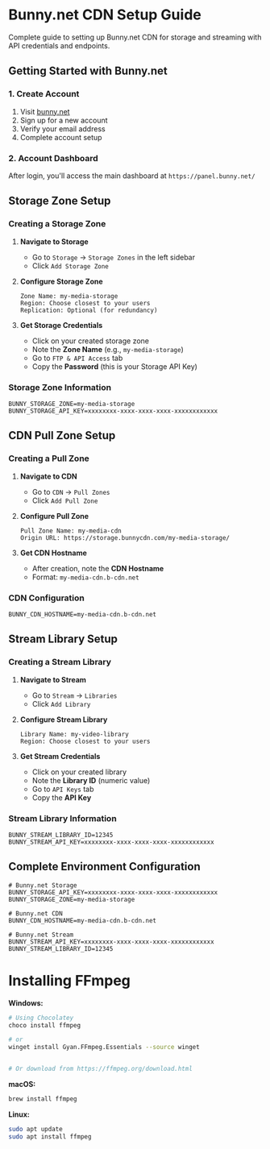# Bunny.net CDN Setup Guide

Complete guide to setting up Bunny.net CDN for storage and streaming with API credentials and endpoints.

## Getting Started with Bunny.net

### 1. Create Account
1. Visit [bunny.net](https://bunny.net)
2. Sign up for a new account
3. Verify your email address
4. Complete account setup

### 2. Account Dashboard
After login, you'll access the main dashboard at `https://panel.bunny.net/`

## Storage Zone Setup

### Creating a Storage Zone

1. **Navigate to Storage**
   - Go to `Storage` → `Storage Zones` in the left sidebar
   - Click `Add Storage Zone`

2. **Configure Storage Zone**
   ```
   Zone Name: my-media-storage
   Region: Choose closest to your users
   Replication: Optional (for redundancy)
   ```

3. **Get Storage Credentials**
   - Click on your created storage zone
   - Note the **Zone Name** (e.g., `my-media-storage`)
   - Go to `FTP & API Access` tab
   - Copy the **Password** (this is your Storage API Key)

### Storage Zone Information
```env
BUNNY_STORAGE_ZONE=my-media-storage
BUNNY_STORAGE_API_KEY=xxxxxxxx-xxxx-xxxx-xxxx-xxxxxxxxxxxx
```

## CDN Pull Zone Setup

### Creating a Pull Zone

1. **Navigate to CDN**
   - Go to `CDN` → `Pull Zones`
   - Click `Add Pull Zone`

2. **Configure Pull Zone**
   ```
   Pull Zone Name: my-media-cdn
   Origin URL: https://storage.bunnycdn.com/my-media-storage/
   ```

3. **Get CDN Hostname**
   - After creation, note the **CDN Hostname**
   - Format: `my-media-cdn.b-cdn.net`

### CDN Configuration
```env
BUNNY_CDN_HOSTNAME=my-media-cdn.b-cdn.net
```

## Stream Library Setup

### Creating a Stream Library

1. **Navigate to Stream**
   - Go to `Stream` → `Libraries`
   - Click `Add Library`

2. **Configure Stream Library**
   ```
   Library Name: my-video-library
   Region: Choose closest to your users
   ```

3. **Get Stream Credentials**
   - Click on your created library
   - Note the **Library ID** (numeric value)
   - Go to `API Keys` tab
   - Copy the **API Key**

### Stream Library Information
```env
BUNNY_STREAM_LIBRARY_ID=12345
BUNNY_STREAM_API_KEY=xxxxxxxx-xxxx-xxxx-xxxx-xxxxxxxxxxxx
```

## Complete Environment Configuration

```env
# Bunny.net Storage
BUNNY_STORAGE_API_KEY=xxxxxxxx-xxxx-xxxx-xxxx-xxxxxxxxxxxx
BUNNY_STORAGE_ZONE=my-media-storage

# Bunny.net CDN
BUNNY_CDN_HOSTNAME=my-media-cdn.b-cdn.net

# Bunny.net Stream
BUNNY_STREAM_API_KEY=xxxxxxxx-xxxx-xxxx-xxxx-xxxxxxxxxxxx
BUNNY_STREAM_LIBRARY_ID=12345
```

# Installing FFmpeg

**Windows:**
```bash
# Using Chocolatey
choco install ffmpeg

# or 
winget install Gyan.FFmpeg.Essentials --source winget


# Or download from https://ffmpeg.org/download.html
```

**macOS:**
```bash
brew install ffmpeg
```

**Linux:**
```bash
sudo apt update
sudo apt install ffmpeg
```